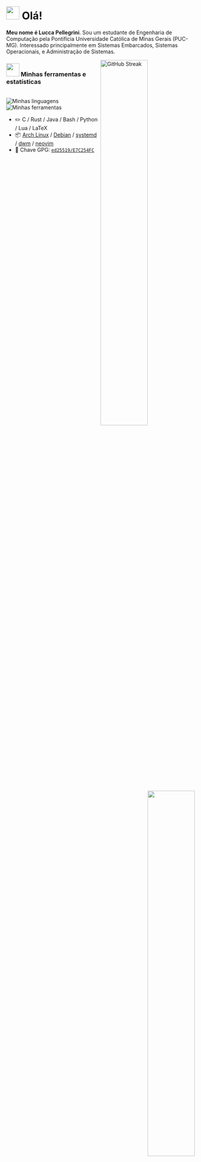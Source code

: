 # <img src="https://media.giphy.com/media/hvRJCLFzcasrR4ia7z/giphy.gif" width="35px"> Olá!

**Meu nome é Lucca Pellegrini**. Sou um estudante de Engenharia de Computação pela Pontifícia Universidade Católica de Minas Gerais (PUC-MG). Interessado principalmente em Sistemas Embarcados, Sistemas Operacionais, e Administração de Sistemas.

<picture>
    <source srcset="https://streak-stats.demolab.com?user=lucca-pellegrini&theme=dark&border_radius=15&locale=pt_BR&short_numbers=true&exclude_days=Sun%2CSat" media="(prefers-color-scheme: dark)">
    <img align="right" width="50%" src="https://streak-stats.demolab.com?user=lucca-pellegrini&border_radius=15&locale=pt_BR&short_numbers=true&exclude_days=Sun%2CSat" alt="GitHub Streak" />
</picture>

### <img src="https://i.pinimg.com/originals/65/c4/f4/65c4f452571be1261e9c623f7da488ac.gif" width="35px"> Minhas ferramentas e estatísticas

<div style="text-align: right;">
    <img align="right" width="50%" src="https://github-stats.verticordia.com/api?username=lucca-pellegrini&locale=pt-br&show_icons=true&abbabba=1&theme=transparent&include_all_commits=true">
    <br>
    <img align="right" width="50%" src="https://github-stats.verticordia.com/api/top-langs/?username=lucca-pellegrini&locale=pt-br&layout=donut">
</div>

<picture>
    <source srcset="https://skillicons.dev/icons?i=c,rust,java,bash,python,lua,latex&theme=dark" media="(prefers-color-scheme: dark)">
    <img src="https://skillicons.dev/icons?i=c,rust,java,bash,python,lua,latex&theme=light" alt="Minhas linguagens">
</picture>

<picture>
    <source srcset="https://skillicons.dev/icons?i=arch,debian,neovim,git,nginx,postgres,vercel&theme=dark" media="(prefers-color-scheme: dark)">
    <img src="https://skillicons.dev/icons?i=arch,debian,neovim,git,nginx,postgres,vercel&theme=light" alt="Minhas ferramentas">
</picture>

-   :pencil2: C / Rust / Java / Bash / Python / Lua / LaTeX
-   :package: [Arch Linux](https://wiki.archlinux.org/title/Arch_Linux) / [Debian](https://wiki.debian.org/Debian) / [systemd](https://systemd.io/) / [dwm](https://dwm.suckless.org/) / [neovim](https://neovim.io/)
-   :key: Chave GPG: [`ed25519/E7C254FC`](https://github.com/lucca-pellegrini.gpg)

<div style="text-align: left;">
        <img align="left" width="45%" alt="Metrics" src="https://gist.githubusercontent.com/lucca-pellegrini/10415d8cee85552cf4dfe11bbd6f2494/raw/general.svg">
</div>
